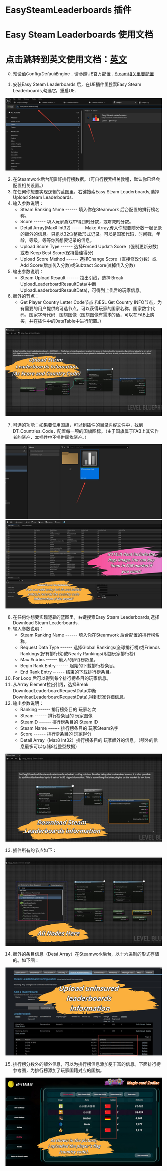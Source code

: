 # EasySteamLeaderboards 插件

# Easy Steam Leaderboards 使用文档
# 点击跳转到英文使用文档：<a href="./README.md">英文</a>

0. 预设值Config/DefaultEngine：请参照UE官方配置：<a href="https://dev.epicgames.com/documentation/zh-cn/unreal-engine/online-subsystem-steam-interface-in-unreal-engine?application_version=5.5">Steam相关重要配置</a>

1. 安装Easy Steam Leaderboards 后，在UE插件里搜索Easy Steam Leaderboards,勾选它。重启UE.

<img src="./img/1.jpg"/>

2. 在Steamwork后台配置好排行榜数据。（可自行搜索相关教程，默认你已经会配置相关设置。）
3. 在任何你想要实现逻辑的蓝图里，右键搜索Easy Steam Leaderboards,选择Upload Steam Leaderboards.
4. 输入参数说明：
    * Steam Ranking Name  ------ 填入你在Steamwork 后台配置的排行榜名称。
    * Score  ------ 填入玩家游戏中得到的分数，或增减的分数。
    * Detail Array(Max8 Int32)  ------ Make Array,传入你想要随分数一起记录的额外的信息。只能以32位整数形式记录。可以是国家代码，时间戳，年龄，等级，等等你所想要记录的信息。
    * Upload Score Type  ------ 选择Forced Updata Score（强制更新分数）或者 Keep Best Score(保持最佳得分)
    * Upload Score Method  ------ 选择Change Score（直接修改分数）或Add Score(增加传入分数)或Subtract Score(减掉传入分数)
5. 输出参数说明：
    * Steam Upload Resault  ------ 拉出引线，选择 Break UploadLeaderboardResaultData(中断UploadLeaderboardResaultData)，可得到上传后的玩家信息。
6. 额外的节点：
    * Get Player Country Letter Code节点 和ESL Get Country INFO节点，为有需要的用户提供的可选节点。可以获得玩家的国家名称，国家数字代码，国家字母代码，国旗图像（国旗图像有需求的话，可以在FAB上购买，并在插件中的DataTable中进行配置。）

<img src="./img/Upload.jpg"/>

7. 可选的功能：如果要使用国旗，可以到插件的目录内容文件中，找到DT_Countries_Code，配置每一项的国旗图标。（由于国旗属于FAB上其它作者的资产，本插件中不提供国旗资产。）

<img src="./img/2.jpg"/>

<img src="./img/DT.jpg"/>

8. 在任何你想要实现逻辑的蓝图里，右键搜索Easy Steam Leaderboards,选择Download Steam Leaderboards.
9. 输入参数说明：
    * Steam Ranking Name  ------ 填入你在Steamwork 后台配置的排行榜名称。
    * Request Data Type  ------ 选择Global Rankings(全球排行榜)或Friends Rankings(好有排行榜)或Nearly Rankings(附加玩家排行榜)
    * Max Entries  ------ 最大的排行榜数量。
    * Begin Rank Entry  ------ 起始的下载排行榜条目。
    * End Rank Entry  ------ 结束的下载排行榜条目。
10. For Loop 后可以得到每个排行榜条目的玩家信息。
11. 从Array Element拉出引线，选择Break DownloadLeaderboardRequestData(中断DownloadLeaderboardRequestData),得到玩家详细信息。
12. 输出参数说明：
    * Ranking  ------ 排行榜条目的  玩家名次
    * Steam  ------ 排行榜条目的  玩家图像
    * SteamID  ------ 排行榜条目的  Steam ID
    * Steam Name  ------ 排行榜条目的  玩家Steam名字
    * Score  ------ 排行榜条目的  玩家得分
    * Detail Array（Max8 Int32）排行榜条目的  玩家额外的信息。（额外的信息最多可以存储8组整型数据）

<img src="./img/Download.jpg"/>

13. 插件所有的节点如下：

<img src="./img/AllNodes.jpg"/>

14. 额外的条目信息（Detai Array）在Steamwork后台，以十六进制的形式存储的。如下图：

<img src="./img/Details.jpg"/>

15. 排行榜分数外的额外信息，可以为排行榜信息添加更丰富的信息。下面排行榜参考图，为排行榜添加了玩家国籍对应的国旗。

<img src="./img/Flags.jpg"/>